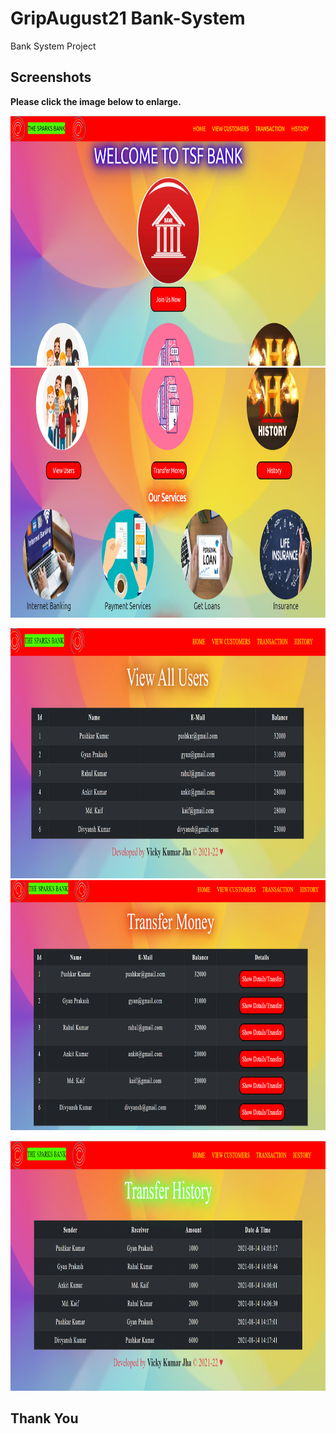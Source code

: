 # GripAugust21 Bank-System
 Bank System Project


## Screenshots

**Please click the image below to enlarge.**

<img src="https://github.com/VK2535/GripAugust21-Bank-System/blob/main/Screenshots/1.png" height="400" width="900"><img src="https://github.com/VK2535/GripAugust21-Bank-System/blob/main/Screenshots/2.png" height="400" width="900" >

<img src="https://github.com/VK2535/GripAugust21-Bank-System/blob/main/Screenshots/3.png" height="400" width="900"><img src="https://github.com/VK2535/GripAugust21-Bank-System/blob/main/Screenshots/4.png" height="400" width="900" >

<img src="https://github.com/VK2535/GripAugust21-Bank-System/blob/main/Screenshots/5.png" height="400" width="900">

## Thank You